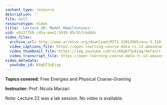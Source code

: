 ```yaml
---
content_type: resource
description: ''
file: null
resourcetype: Video
title: 'Lecture 20: Model Hamiltonions'
uid: e9237768-c45a-eee2-5939-85c557cbd0dc
video_files:
  archive_url: http://www.archive.org/download/MIT3.320S2005/ocw-3.320-lec-16-21apr05-220k.mp4
  video_captions_file: https://open-learning-course-data-rc.s3.amazonaws.com/3-320-atomistic-computer-modeling-of-materials-sma-5107-spring-2005/111888e6e85a54838f2f0685b89a8ec9_K8qD73y8jag.vtt
  video_thumbnail_file: https://img.youtube.com/vi/K8qD73y8jag/default.jpg
  video_transcript_file: https://open-learning-course-data-rc.s3.amazonaws.com/3-320-atomistic-computer-modeling-of-materials-sma-5107-spring-2005/b8f090d105fa6af5aad4ee7869495546_K8qD73y8jag.pdf
video_metadata:
  youtube_id: K8qD73y8jag
---
```


**Topics covered:** Free Energies and Physical Coarse-Graining

**Instructor:** Prof. Nicola Marzari

Note: Lecture 22 was a lab session. No video is available.